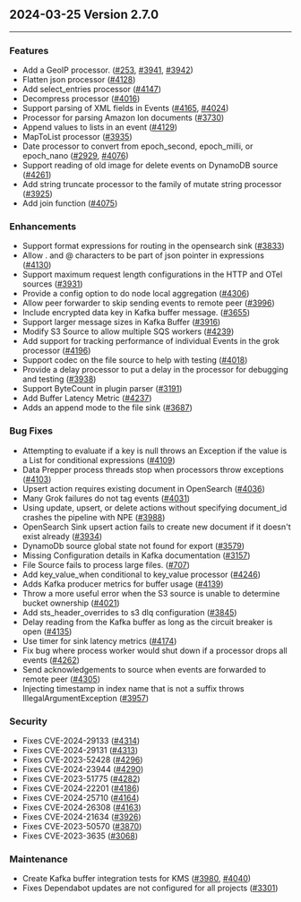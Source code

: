 ## 2024-03-25 Version 2.7.0

---

### Features

* Add a GeoIP processor. ([#253](https://github.com/opensearch-project/data-prepper/issues/253), [#3941](https://github.com/opensearch-project/data-prepper/issues/3941), [#3942](https://github.com/opensearch-project/data-prepper/issues/3942))
* Flatten json processor ([#4128](https://github.com/opensearch-project/data-prepper/issues/4128))
* Add select_entries processor ([#4147](https://github.com/opensearch-project/data-prepper/pull/4147))
* Decompress processor ([#4016](https://github.com/opensearch-project/data-prepper/issues/4016))
* Support parsing of XML fields in Events ([#4165](https://github.com/opensearch-project/data-prepper/issues/4165), [#4024](https://github.com/opensearch-project/data-prepper/issues/4024))
* Processor for parsing Amazon Ion documents ([#3730](https://github.com/opensearch-project/data-prepper/issues/3730))
* Append values to lists in an event ([#4129](https://github.com/opensearch-project/data-prepper/issues/4129))
* MapToList processor ([#3935](https://github.com/opensearch-project/data-prepper/issues/3935))
* Date processor to convert from epoch_second, epoch_milli, or epoch_nano ([#2929](https://github.com/opensearch-project/data-prepper/issues/2929), [#4076](https://github.com/opensearch-project/data-prepper/issues/4076))
* Support reading of old image for delete events on DynamoDB source ([#4261](https://github.com/opensearch-project/data-prepper/issues/4261))
* Add string truncate processor to the family of mutate string processor ([#3925](https://github.com/opensearch-project/data-prepper/issues/3925))
* Add join function ([#4075](https://github.com/opensearch-project/data-prepper/pull/4075))


### Enhancements

* Support format expressions for routing in the opensearch sink ([#3833](https://github.com/opensearch-project/data-prepper/issues/3833))
* Allow . and @ characters to be part of json pointer in expressions ([#4130](https://github.com/opensearch-project/data-prepper/pull/4130))
* Support maximum request length configurations in the HTTP and OTel sources ([#3931](https://github.com/opensearch-project/data-prepper/issues/3931))
* Provide a config option to do node local aggregation ([#4306](https://github.com/opensearch-project/data-prepper/pull/4306))
* Allow peer forwarder to skip sending events to remote peer ([#3996](https://github.com/opensearch-project/data-prepper/issues/3996))
* Include encrypted data key in Kafka buffer message. ([#3655](https://github.com/opensearch-project/data-prepper/issues/3655))
* Support larger message sizes in Kafka Buffer ([#3916](https://github.com/opensearch-project/data-prepper/pull/3916))
* Modify S3 Source to allow multiple SQS workers ([#4239](https://github.com/opensearch-project/data-prepper/pull/4239))
* Add support for tracking performance of individual Events in the grok processor ([#4196](https://github.com/opensearch-project/data-prepper/issues/4196))
* Support codec on the file source to help with testing ([#4018](https://github.com/opensearch-project/data-prepper/issues/4018))
* Provide a delay processor to put a delay in the processor for debugging and testing ([#3938](https://github.com/opensearch-project/data-prepper/issues/3938))
* Support ByteCount in plugin parser ([#3191](https://github.com/opensearch-project/data-prepper/issues/3191))
* Add Buffer Latency Metric ([#4237](https://github.com/opensearch-project/data-prepper/pull/4237))
* Adds an append mode to the file sink ([#3687](https://github.com/opensearch-project/data-prepper/issues/3687))


### Bug Fixes

* Attempting to evaluate if a key is null throws an Exception if the value is a List<String> for conditional expressions ([#4109](https://github.com/opensearch-project/data-prepper/issues/4109))
* Data Prepper process threads stop when processors throw exceptions ([#4103](https://github.com/opensearch-project/data-prepper/issues/4103))
* Upsert action requires existing document in OpenSearch ([#4036](https://github.com/opensearch-project/data-prepper/issues/4036))
* Many Grok failures do not tag events ([#4031](https://github.com/opensearch-project/data-prepper/issues/4031))
* Using update, upsert, or delete actions without specifying document_id crashes the pipeline with NPE ([#3988](https://github.com/opensearch-project/data-prepper/issues/3988))
* OpenSearch Sink upsert action fails to create new document if it doesn't exist already ([#3934](https://github.com/opensearch-project/data-prepper/issues/3934))
* DynamoDb source global state not found for export ([#3579](https://github.com/opensearch-project/data-prepper/issues/3579))
* Missing Configuration details in Kafka documentation ([#3157](https://github.com/opensearch-project/data-prepper/issues/3157))
* File Source fails to process large files. ([#707](https://github.com/opensearch-project/data-prepper/issues/707))
* Add key_value_when conditional to key_value processor ([#4246](https://github.com/opensearch-project/data-prepper/pull/4246))
* Adds Kafka producer metrics for buffer usage ([#4139](https://github.com/opensearch-project/data-prepper/pull/4139))
* Throw a more useful error when the S3 source is unable to determine bucket ownership ([#4021](https://github.com/opensearch-project/data-prepper/pull/4021))
* Add sts_header_overrides to s3 dlq configuration ([#3845](https://github.com/opensearch-project/data-prepper/pull/3845))
* Delay reading from the Kafka buffer as long as the circuit breaker is open ([#4135](https://github.com/opensearch-project/data-prepper/pull/4135))
* Use timer for sink latency metrics ([#4174](https://github.com/opensearch-project/data-prepper/pull/4174))
* Fix bug where process worker would shut down if a processor drops all events ([#4262](https://github.com/opensearch-project/data-prepper/pull/4262))
* Send acknowledgements to source when events are forwarded to remote peer ([#4305](https://github.com/opensearch-project/data-prepper/pull/4305))
* Injecting timestamp in index name that is not a suffix throws IllegalArgumentException ([#3957](https://github.com/opensearch-project/data-prepper/issues/3957))


### Security

* Fixes CVE-2024-29133 ([#4314](https://github.com/opensearch-project/data-prepper/issues/4314))
* Fixes CVE-2024-29131 ([#4313](https://github.com/opensearch-project/data-prepper/issues/4313))
* Fixes CVE-2023-52428 ([#4296](https://github.com/opensearch-project/data-prepper/issues/4296))
* Fixes CVE-2024-23944 ([#4290](https://github.com/opensearch-project/data-prepper/issues/4290))
* Fixes CVE-2023-51775 ([#4282](https://github.com/opensearch-project/data-prepper/issues/4282))
* Fixes CVE-2024-22201 ([#4186](https://github.com/opensearch-project/data-prepper/issues/4186))
* Fixes CVE-2024-25710 ([#4164](https://github.com/opensearch-project/data-prepper/issues/4164))
* Fixes CVE-2024-26308 ([#4163](https://github.com/opensearch-project/data-prepper/issues/4163))
* Fixes CVE-2024-21634 ([#3926](https://github.com/opensearch-project/data-prepper/issues/3926))
* Fixes CVE-2023-50570 ([#3870](https://github.com/opensearch-project/data-prepper/issues/3870))
* Fixes CVE-2023-3635 ([#3068](https://github.com/opensearch-project/data-prepper/issues/3068))


### Maintenance

* Create Kafka buffer integration tests for KMS ([#3980](https://github.com/opensearch-project/data-prepper/issues/3980), [#4040](https://github.com/opensearch-project/data-prepper/issues/4040))
* Fixes Dependabot updates are not configured for all projects ([#3301](https://github.com/opensearch-project/data-prepper/issues/3301))

